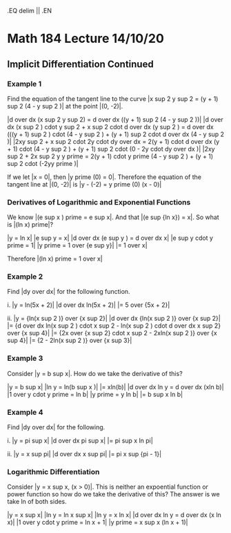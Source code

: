 .EQ
delim ||
.EN
# Math 184 Lecture 14/10/20
## Implicit Differentiation Continued

### Example 1
Find the equation of the tangent line to the curve |x sup 2 y sup 2 =
(y + 1) sup 2 (4 - y sup 2 )| at the point |(0, -2)|.

|d over dx (x sup 2 y sup 2) = d over dx ((y + 1) sup 2 (4 - y sup 2 ))|
|d over dx (x sup 2 ) cdot y sup 2 + x sup 2 cdot d over dx (y sup 2 ) =
d over dx (((y + 1) sup 2 ) cdot (4 - y sup 2 ) + (y + 1) sup 2 cdot d over dx (4 - y sup 2 )|
|2xy sup 2 + x sup 2 cdot 2y cdot dy over dx = 2(y + 1) cdot d over dx (y + 1) cdot (4 - y sup 2 ) +
(y + 1) sup 2 cdot (0 - 2y cdot dy over dx )|
|2xy sup 2 + 2x sup 2 y y prime = 2(y + 1) cdot y prime (4 - y sup 2 ) + (y + 1) sup 2 cdot (-2yy prime )|

If we let |x = 0|, then |y prime (0) = 0|.
Therefore the equation of the tangent line at |(0, -2)| is |y - (-2) = y prime (0) (x - 0)|

### Derivatives of Logarithmic and Exponential Functions
We know |(e sup x ) prime = e sup x|. And that |(e sup {ln x}) = x|.
So what is |(ln x) prime|?

|y = ln x|
|e sup y = x|
|d over dx (e sup y ) = d over dx x|
|e sup y cdot y prime = 1|
|y prime = 1 over {e sup y}|
|= 1 over x|

Therefore |(ln x) prime = 1 over x|

### Example 2
Find |dy over dx| for the following function.

i. |y = ln(5x + 2)|
|d over dx ln(5x + 2)|
|= 5 over {5x + 2}|

ii. |y = {ln(x sup 2 )} over {x sup 2}|
|d over dx {ln(x sup 2 )} over {x sup 2}|
|= {d over dx ln(x sup 2 ) cdot x sup 2 - ln(x sup 2 ) cdot d over dx x sup 2} over {x sup 4}|
|= {2x over {x sup 2} cdot x sup 2 - 2xln(x sup 2 )} over {x sup 4}|
|= {2 - 2ln(x sup 2 )} over {x sup 3}|

### Example 3
Consider |y = b sup x|.
How do we take the derivative of this?

|y = b sup x|
|ln y = ln(b sup x )|
|= xln(b)|
|d over dx ln y = d over dx (xln b)|
|1 over y cdot y prime = ln b|
|y prime = y ln b|
|= b sup x ln b|

### Example 4
Find |dy over dx| for the following.

i. |y = pi sup x|
|d over dx pi sup x|
|= pi sup x ln pi|

ii. |y = x sup pi|
|d over dx x sup pi|
|= pi x sup {pi - 1}|

### Logarithmic Differentiation
Consider |y = x sup x, (x > 0)|.
This is neither an expoential function or power function so how do we take the derivative of this?
The answer is we take ln of both sides.

|y = x sup x|
|ln y = ln x sup x|
|ln y = x ln x|
|d over dx ln y = d over dx (x ln x)|
|1 over y cdot y prime = ln x + 1|
|y prime = x sup x (ln x + 1)|
